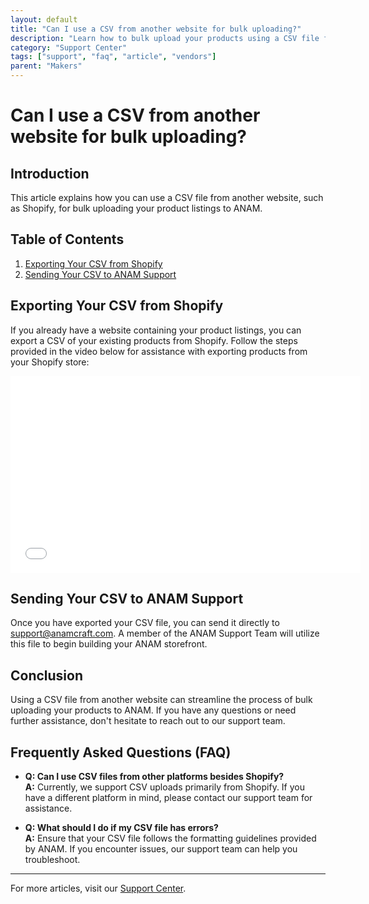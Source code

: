 ```yaml
---
layout: default
title: "Can I use a CSV from another website for bulk uploading?"
description: "Learn how to bulk upload your products using a CSV file from another website."
category: "Support Center"
tags: ["support", "faq", "article", "vendors"]
parent: "Makers"
---
```


# Can I use a CSV from another website for bulk uploading?

## Introduction

This article explains how you can use a CSV file from another website, such as Shopify, for bulk uploading your product listings to ANAM.

## Table of Contents
1. [Exporting Your CSV from Shopify](#exporting-your-csv-from-shopify)
2. [Sending Your CSV to ANAM Support](#sending-your-csv-to-anam-support)

## Exporting Your CSV from Shopify

If you already have a website containing your product listings, you can export a CSV of your existing products from Shopify. Follow the steps provided in the video below for assistance with exporting products from your Shopify store:

<p><iframe src="//www.youtube-nocookie.com/embed/D27HuM9zdO8" width="560" height="315" frameborder="0" allowfullscreen=""></iframe></p>

## Sending Your CSV to ANAM Support

Once you have exported your CSV file, you can send it directly to [support@anamcraft.com](mailto:support@anamcraft.com). A member of the ANAM Support Team will utilize this file to begin building your ANAM storefront.

## Conclusion

Using a CSV file from another website can streamline the process of bulk uploading your products to ANAM. If you have any questions or need further assistance, don't hesitate to reach out to our support team.

## Frequently Asked Questions (FAQ)

- **Q: Can I use CSV files from other platforms besides Shopify?**  
  **A:** Currently, we support CSV uploads primarily from Shopify. If you have a different platform in mind, please contact our support team for assistance.

- **Q: What should I do if my CSV file has errors?**  
  **A:** Ensure that your CSV file follows the formatting guidelines provided by ANAM. If you encounter issues, our support team can help you troubleshoot.

---

For more articles, visit our [Support Center](https://support.anamcraft.com).